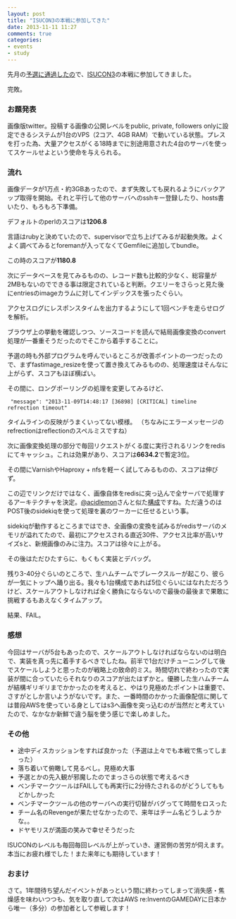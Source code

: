 ```yaml
---
layout: post
title: "ISUCON3の本戦に参加してきた"
date: 2013-11-11 11:27
comments: true
categories: 
- events
- study
---
```


[acid]: https://twitter.com/acidlemon

先月の[予選に通過したの](http://ijin.github.io/blog/2013/10/07/isucon3-preliminary/)で、[ISUCON3](http://isucon.net/)の本戦に参加してきました。

完敗。

### お題発表  ###

画像版twitter。投稿する画像の公開レベルをpublic, private, followers onlyに設定できるシステムが1台のVPS（2コア、4GB RAM）で動いている状態。プレスを打った為、大量アクセスがくる18時までに別途用意された4台のサーバを使ってスケールせよという使命を与えられる。

### 流れ ###

画像データが1万点・約3GBあったので、まず失敗しても戻れるようにバックアップ取得を開始。それと平行して他のサーバへのsshキー登録したり、hosts書いたり、もろもろ下準備。

デフォルトのperlのスコアは**1206.8**

言語はrubyと決めていたので、supervisorで立ち上げてみるが起動失敗。よくよく調べてみるとforemanが入ってなくてGemfileに追加してbundle。

この時のスコアが**1180.8**

次にデータベースを見てみるものの、レコード数も比較的少なく、総容量が2MBもないのでできる事は限定されていると判断。クエリーをさらっと見た後にentriesのimageカラムに対してインデックスを張ったぐらい。

アクセスログにレスポンスタイムを出力するようにして1回ベンチを走らせログを解析。

ブラウザ上の挙動を確認しつつ、ソースコードを読んで結局画像変換のconvert処理が一番重そうだったのでそこから着手することに。

予選の時も外部プログラムを呼んでいるところが改善ポイントの一つだったので、まずfastimage_resizeを使って置き換えてみるものの、処理速度はそんなに上がらず、スコアもほぼ横ばい。

その間に、ロングポーリングの処理を変更してみるけど、

     "message": "2013-11-09T14:48:17 [36898] [CRITICAL] timeline refrection timeout"

タイムラインの反映がうまくいってない模様。
（ちなみにエラーメッセージのrefrectionはreflectionのスペルミスですね）

次に画像変換処理の部分で毎回リクエストがくる度に実行されるリンクをredisにてキャッシュ。これは効果があり、スコアは**6634.2**で暫定3位。

その間にVarnishやHaproxy + nfsを軽ーく試してみるものの、スコアは伸びず。

この辺でリンクだけではなく、画像自体をredisに突っ込んで全サーバで処理するアーキテクチャを決定。[@acidlemon][acid]さんと似た[構成](http://beatsync.net/main/log20131110.html)ですね。ただ違うのはPOST後のsidekiqを使って処理を裏のワーカーに任せるという事。

sidekiqが動作するところまではでき、全画像の変換を試みるがredisサーバのメモリが溢れてたので、最初にアクセスされる直近30件、アクセス比率が高いサイズsと、新規画像のみに注力。スコアは徐々に上がる。

その後はただひたすらに、もくもく実装とデバッグ。

残り3-40分ぐらいのところで、生ハムチームでブレークスルーが起こり、彼らが一気にトップへ踊り出る。我々も1台構成であれば5位ぐらいにはなれただろうけど、スケールアウトしなければ全く勝負にならないので最後の最後まで果敢に挑戦するもあえなくタイムアップ。

結果、FAIL。

### 感想 ###

今回はサーバが5台もあったので、スケールアウトしなければならないのは明白で、実装を真っ先に着手するべきでしたね。前半で1台だけチューニングして後でスケールしようと思ったのが戦略上の致命的ミス。時間切れで終わったので実装が間に合っていたらそれなりのスコアが出たはずかと。優勝した生ハムチームが結構ギリギリまでかかったのを考えると、やはり見極めたポイントは重要で、さすがとしか言いようがないです。また、一番時間のかかった画像配信に関しては普段AWSを使っている身としてはs3へ画像を突っ込むのが当然だと考えていたので、なかなか新鮮で違う脳を使う感じで楽しめました。

### その他 ###

- 途中ディスカッションをすれば良かった（予選は上々でも本戦で焦ってしまった）
- 落ち着いて俯瞰して見るべし。見極め大事
- 予選とかの先入観が邪魔したのでまっさらの状態で考えるべき
- ベンチマークツールはFAILしても再実行に2分待たされるのがどうしてももどかしかった
- ベンチマークツールの他のサーバへの実行切替がバグってて時間をロスった
- チーム名のRevengeが果たせなかったので、来年はチーム名どうしようかな。。
- ドヤモリスが満面の笑みで幸せそうだった

ISUCONのレベルも毎回毎回レベルが上がっていき、運営側の苦労が伺えます。本当にお疲れ様でした！また来年にも期待しています！

### おまけ ###

さて。1年間待ち望んだイベントがあっという間に終わってしまって消失感・焦燥感を味わいつつも、気を取り直して次はAWS re:InventのGAMEDAYに日本から唯一（多分）の参加者として参戦します！
